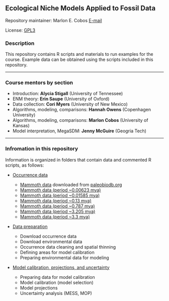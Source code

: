 ## Ecological Niche Models Applied to Fossil Data

Repository maintainer: Marlon E. Cobos [E-mail](mailto:manubio13@gmail.com)

License: <a href="https://github.com/marlonecobos/ENM_paleo/blob/main/LICENSE" target="_blank">GPL3</a> 

### Description

This repository contains R scripts and materials to run examples for the course. Example data can be obtained using the scripts included in this repository.

<hr>

### Course mentors by section 

- Introduction: **Alycia Stigall** (University of Tennessee)
- ENM theory: **Erin Saupe** (University of Oxford)
- Data collection: **Cori Myers** (University of New Mexico)
- Algorithms, modeling, comparisons: **Hannah Owens** (Copenhagen University)
- Algorithms, modeling, comparisons: **Marlon Cobos** (University of Kansas)
- Model interpretation, MegaSDM: **Jenny McGuire** (Geogria Tech)

<hr>

### Infromation in this repository

Information is organized in folders that contain data and commented R scripts, as follows:

- <a href="https://github.com/marlonecobos/ENM_paleo/tree/main/Data" target="_blank">Occurrence data</a>
    - <a href="https://github.com/marlonecobos/ENM_paleo/blob/main/Data/mammut_americanum_all.csv" target="_blank">Mammoth data</a> downloaded from <a href="https://paleobiodb.org" target="_blank">paleobiodb.org</a>
    - <a href="https://github.com/marlonecobos/ENM_paleo/blob/main/Data/mammut_americanum_0.00623mya.csv" target="_blank">Mammoth data (period ~0.00623 mya)</a>
    - <a href="https://github.com/marlonecobos/ENM_paleo/blob/main/Data/mammut_americanum_0.01585mya.csv" target="_blank">Mammoth data (period ~0.01585 mya)</a>
    - <a href="https://github.com/marlonecobos/ENM_paleo/blob/main/Data/mammut_americanum_0.13mya.csv" target="_blank">Mammoth data (period ~0.13 mya)</a>
    - <a href="https://github.com/marlonecobos/ENM_paleo/blob/main/Data/mammut_americanum_0.787mya.csv" target="_blank">Mammoth data (period ~0.787 mya)</a>
    - <a href="https://github.com/marlonecobos/ENM_paleo/blob/main/Data/mammut_americanum_3.205mya.csv" target="_blank">Mammoth data (period ~3.205 mya)</a>
    - <a href="https://github.com/marlonecobos/ENM_paleo/blob/main/Data/mammut_americanum_3.3mya.csv" target="_blank">Mammoth data (period ~3.3 mya)</a>
    
- <a href="https://github.com/marlonecobos/ENM_paleo/blob/main/Scripts/data_preparation.R" target="_blank">Data preparation</a>
    - Download occurrence data
    - Download environmental data
    - Occurrence data cleaning and spatial thinning
    - Defining areas for model calibration
    - Preparing environmental data for modeling
    
- <a href="https://github.com/marlonecobos/ENM_paleo/blob/main/Scripts/model_calibration_projections.R" target="_blank">Model calibration, projections, and uncertainty</a>
    - Preparing data for model calibration
    - Model calibration (model selection) 
    - Model projections
    - Uncertainty analysis (MESS, MOP)
